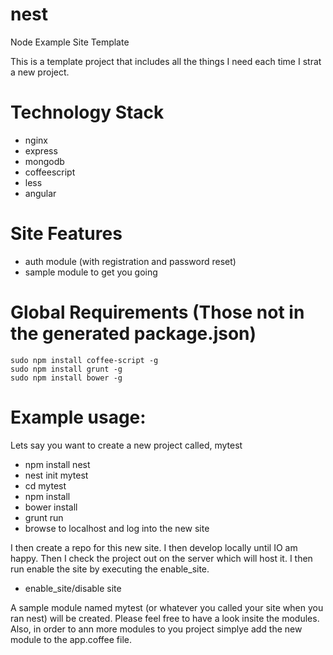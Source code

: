 nest
====

Node Example Site Template

This is a template project that includes all the things I need each time I strat a new project.

Technology Stack
================
* nginx
* express
* mongodb
* coffeescript
* less
* angular

Site Features
=============
* auth module (with registration and password reset)
* sample module to get you going



Global Requirements (Those not in the generated package.json)
===================

```
sudo npm install coffee-script -g
sudo npm install grunt -g
sudo npm install bower -g
```

Example usage:
==============
Lets say you want to create a new project called, mytest

* npm install nest
* nest init mytest
* cd mytest
* npm install
* bower install
* grunt run
* browse to localhost and log into the new site 

I then create a repo for this new site. I then develop locally until IO am happy. Then I check the project out on the server which will host it. I then run enable the site by executing the enable_site.

* enable_site/disable site 


A sample module named mytest (or whatever you called your site when you ran nest) will be created. Please feel free to have a look insite the modules. Also, in order to ann more modules to you project simplye add the new module to the app.coffee file.

